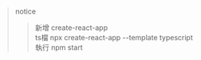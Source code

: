 > notice
>> 新增  create-react-app <name>\
>> ts檔  npx create-react-app <name> --template typescript\
>> 執行  npm start
